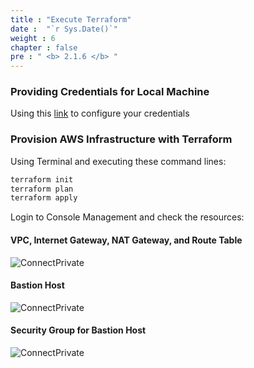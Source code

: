 ```yaml
---
title : "Execute Terraform"
date :  "`r Sys.Date()`" 
weight : 6
chapter : false
pre : " <b> 2.1.6 </b> "
---
```


### Providing Credentials for Local Machine

Using this [link](https://docs.aws.amazon.com/cli/v1/userguide/cli-configure-files.html) to configure your credentials

### Provision AWS Infrastructure with Terraform
Using Terminal and executing these command lines:

```sh
terraform init
terraform plan
terraform apply
```

Login to Console Management and check the resources:

#### VPC, Internet Gateway, NAT Gateway, and Route Table

![ConnectPrivate](/FCJ2024-Workshop1/images/2.prerequisite/0Overview.png) 

#### Bastion Host

![ConnectPrivate](/FCJ2024-Workshop1/images/2.prerequisite/1Bastion.png)

#### Security Group for Bastion Host

![ConnectPrivate](/images/2.prerequisite/2BastionSG.png)